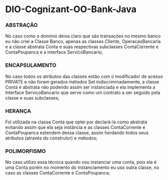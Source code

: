 # DIO-Cognizant-OO-Bank-Java

### ABSTRAÇÃO
No caso como o domínio deixa claro que são transações no mesmo banco eu não criei a Classe Banco, apenas as classes Cliente, OperacaoBancaria e a classe abstrata Conta e suas respectivas subclasses ContaCorrente e ContaPoupanca e a interface ServicoBancario;

### ENCAPSULAMENTO
No caso todos os atributos das classes estão com o modificador de acesso PRIVATE e não foram gerados métodos Set indiscriminadamente, a classe Conta é abstrata não podendo
assim ser instanciada e ela implementa a Interface ServicoBancario que serve como um contrato a ser seguido pela classe e suas subclasses;

### HERANÇA
Foi utilizada na classe Conta que optei por declará-la como abstrata evitando assim que ela seja instância e as classes ContaCorrente e ContaPoupanca estendem dessa classe,
assim herdando todos seus atributos (através do construtor) e métodos;

### POLIMORFISMO
No caso utilizo essa técnica quando vou instanciar uma conta, pois ela é uma Conta porém no momento do instanciamento eu uso outra classe, no caso as classes ContaCorrente e
ContaPoupanca;
